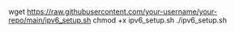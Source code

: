wget https://raw.githubusercontent.com/your-username/your-repo/main/ipv6_setup.sh
chmod +x ipv6_setup.sh
./ipv6_setup.sh

